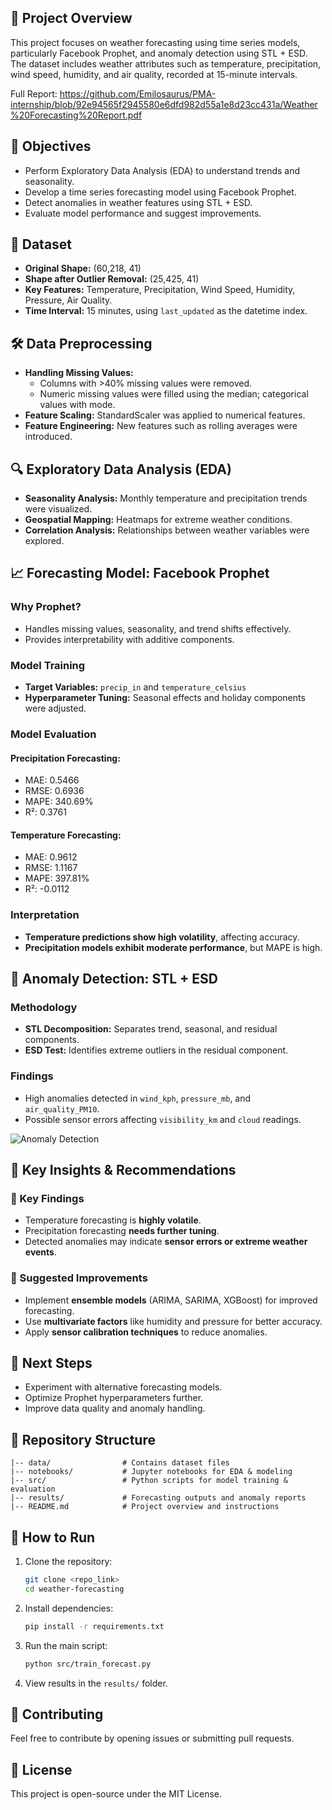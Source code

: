 
## 📌 Project Overview
This project focuses on weather forecasting using time series models, particularly Facebook Prophet, and anomaly detection using STL + ESD. The dataset includes weather attributes such as temperature, precipitation, wind speed, humidity, and air quality, recorded at 15-minute intervals.

Full Report: https://github.com/Emilosaurus/PMA-internship/blob/92e94565f2945580e6dfd982d55a1e8d23cc431a/Weather%20Forecasting%20Report.pdf

## 🎯 Objectives
- Perform Exploratory Data Analysis (EDA) to understand trends and seasonality.
- Develop a time series forecasting model using Facebook Prophet.
- Detect anomalies in weather features using STL + ESD.
- Evaluate model performance and suggest improvements.

## 📂 Dataset
- **Original Shape:** (60,218, 41)
- **Shape after Outlier Removal:** (25,425, 41)
- **Key Features:** Temperature, Precipitation, Wind Speed, Humidity, Pressure, Air Quality.
- **Time Interval:** 15 minutes, using `last_updated` as the datetime index.

## 🛠 Data Preprocessing
- **Handling Missing Values:**
  - Columns with >40% missing values were removed.
  - Numeric missing values were filled using the median; categorical values with mode.
- **Feature Scaling:** StandardScaler was applied to numerical features.
- **Feature Engineering:** New features such as rolling averages were introduced.

## 🔍 Exploratory Data Analysis (EDA)
- **Seasonality Analysis:** Monthly temperature and precipitation trends were visualized.
- **Geospatial Mapping:** Heatmaps for extreme weather conditions.
- **Correlation Analysis:** Relationships between weather variables were explored.

## 📈 Forecasting Model: Facebook Prophet
### Why Prophet?
- Handles missing values, seasonality, and trend shifts effectively.
- Provides interpretability with additive components.

### Model Training
- **Target Variables:** `precip_in` and `temperature_celsius`
- **Hyperparameter Tuning:** Seasonal effects and holiday components were adjusted.

### Model Evaluation
#### **Precipitation Forecasting:**
- MAE: 0.5466
- RMSE: 0.6936
- MAPE: 340.69%
- R²: 0.3761

#### **Temperature Forecasting:**
- MAE: 0.9612
- RMSE: 1.1167
- MAPE: 397.81%
- R²: -0.0112

### Interpretation
- **Temperature predictions show high volatility**, affecting accuracy.
- **Precipitation models exhibit moderate performance**, but MAPE is high.

## 🚨 Anomaly Detection: STL + ESD
### Methodology
- **STL Decomposition:** Separates trend, seasonal, and residual components.
- **ESD Test:** Identifies extreme outliers in the residual component.

### Findings
- High anomalies detected in `wind_kph`, `pressure_mb`, and `air_quality_PM10`.
- Possible sensor errors affecting `visibility_km` and `cloud` readings.

![Anomaly Detection](https://github.com/user-attachments/assets/d886e819-d392-4944-beac-4c4a3d971077)


## 📌 Key Insights & Recommendations
### 🔹 Key Findings
- Temperature forecasting is **highly volatile**.
- Precipitation forecasting **needs further tuning**.
- Detected anomalies may indicate **sensor errors or extreme weather events**.

### 🔹 Suggested Improvements
- Implement **ensemble models** (ARIMA, SARIMA, XGBoost) for improved forecasting.
- Use **multivariate factors** like humidity and pressure for better accuracy.
- Apply **sensor calibration techniques** to reduce anomalies.

## 🚀 Next Steps
- Experiment with alternative forecasting models.
- Optimize Prophet hyperparameters further.
- Improve data quality and anomaly handling.

## 📜 Repository Structure
```
|-- data/                # Contains dataset files
|-- notebooks/           # Jupyter notebooks for EDA & modeling
|-- src/                 # Python scripts for model training & evaluation
|-- results/             # Forecasting outputs and anomaly reports
|-- README.md            # Project overview and instructions
```

## 📌 How to Run
1. Clone the repository:
   ```bash
   git clone <repo_link>
   cd weather-forecasting
   ```
2. Install dependencies:
   ```bash
   pip install -r requirements.txt
   ```
3. Run the main script:
   ```bash
   python src/train_forecast.py
   ```
4. View results in the `results/` folder.

## 🤝 Contributing
Feel free to contribute by opening issues or submitting pull requests.

## 📜 License
This project is open-source under the MIT License.

